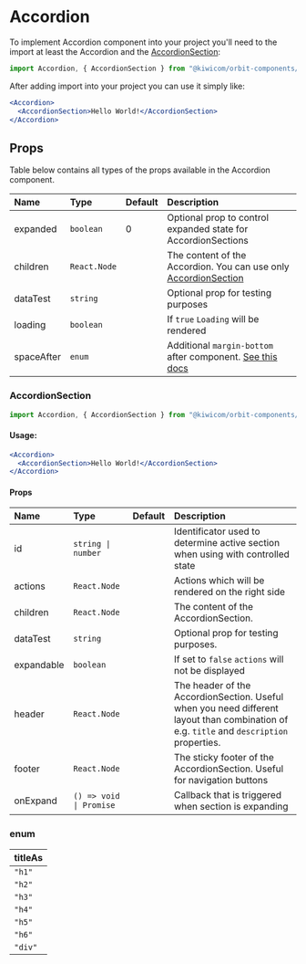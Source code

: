 # Accordion

To implement Accordion component into your project you'll need to the import at least the Accordion and the [AccordionSection](#Accordionsection):

```jsx
import Accordion, { AccordionSection } from "@kiwicom/orbit-components/lib/Accordion";
```

After adding import into your project you can use it simply like:

```jsx
<Accordion>
  <AccordionSection>Hello World!</AccordionSection>
</Accordion>
```

## Props

Table below contains all types of the props available in the Accordion component.

| Name       | Type         | Default | Description                                                                                                                                                    |
| :--------- | :----------- | :------ | :------------------------------------------------------------------------------------------------------------------------------------------------------------- |
| expanded   | `boolean`    | 0       | Optional prop to control expanded state for AccordionSections                                                                                                  |
| children   | `React.Node` |         | The content of the Accordion. You can use only [AccordionSection](#accordionsection)                                                                           |
| dataTest   | `string`     |         | Optional prop for testing purposes                                                                                                                             |
| loading    | `boolean`    |         | If `true` `Loading` will be rendered                                                                                                                           |
| spaceAfter | `enum`       |         | Additional `margin-bottom` after component. [See this docs](https://github.com/kiwicom/orbit/tree/master/packages/orbit-components/src/common/getSpacingToken) |

### AccordionSection

```jsx
import Accordion, { AccordionSection } from "@kiwicom/orbit-components/lib/Accordion";
```

#### Usage:

```jsx
<Accordion>
  <AccordionSection>Hello World!</AccordionSection>
</Accordion>
```

#### Props

| Name       | Type                    | Default | Description                                                                                                                              |
| :--------- | :---------------------- | :------ | :--------------------------------------------------------------------------------------------------------------------------------------- |
| id         | `string \| number`      |         | Identificator used to determine active section when using with controlled state                                                          |
| actions    | `React.Node`            |         | Actions which will be rendered on the right side                                                                                         |
| children   | `React.Node`            |         | The content of the AccordionSection.                                                                                                     |
| dataTest   | `string`                |         | Optional prop for testing purposes.                                                                                                      |
| expandable | `boolean`               |         | If set to `false` `actions` will not be displayed                                                                                        |
| header     | `React.Node`            |         | The header of the AccordionSection. Useful when you need different layout than combination of e.g. `title` and `description` properties. |
| footer     | `React.Node`            |         | The sticky footer of the AccordionSection. Useful for navigation buttons                                                                 |
| onExpand   | `() => void \| Promise` |         | Callback that is triggered when section is expanding                                                                                     |

### enum

| titleAs |
| :------ |
| `"h1"`  |
| `"h2"`  |
| `"h3"`  |
| `"h4"`  |
| `"h5"`  |
| `"h6"`  |
| `"div"` |

